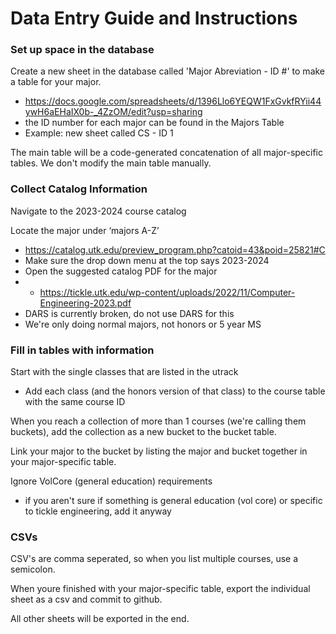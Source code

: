 # Data Entry Guide and Instructions

### Set up space in the database
Create a new sheet in the database called 'Major Abreviation - ID #' to make a table for your major.
* https://docs.google.com/spreadsheets/d/1396Llo6YEQW1FxGvkfRYii44ywH6aEHaIX0b-_4ZzOM/edit?usp=sharing 
* the ID number for each major can be found in the Majors Table
* Example: new sheet called CS - ID 1

The main table will be a code-generated concatenation of all major-specific tables.
We don't modify the main table manually.

### Collect Catalog Information
Navigate to the 2023-2024 course catalog

Locate the major under ‘majors A-Z’ 
* https://catalog.utk.edu/preview_program.php?catoid=43&poid=25821#C
* Make sure the drop down menu at the top says 2023-2024
* Open the suggested catalog PDF for the major
* * https://tickle.utk.edu/wp-content/uploads/2022/11/Computer-Engineering-2023.pdf 
* DARS is currently broken, do not use DARS for this
* We're only doing normal majors, not honors or 5 year MS

### Fill in tables with information
Start with the single classes that are listed in the utrack
* Add each class (and the honors version of that class) to the course table with the same course ID

When you reach a collection of more than 1 courses (we're calling them buckets), add the collection as a new bucket to the bucket table.

Link your major to the bucket by listing the major and bucket together in your major-specific table.

Ignore VolCore (general education) requirements
* if you aren't sure if something is general education (vol core) or specific to tickle engineering, add it anyway

### CSVs
CSV's are comma seperated, so when you list multiple courses, use a semicolon.

When youre finished with your major-specific table, export the individual sheet as a csv and commit to github.

All other sheets will be exported in the end.


